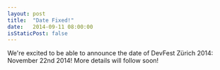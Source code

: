 ```yaml
---
layout: post
title:  "Date Fixed!"
date:   2014-09-11 08:00:00
isStaticPost: false
---
```


We're excited to be able to announce the date of DevFest Zürich 2014: November 22nd 2014! More details will follow soon!
